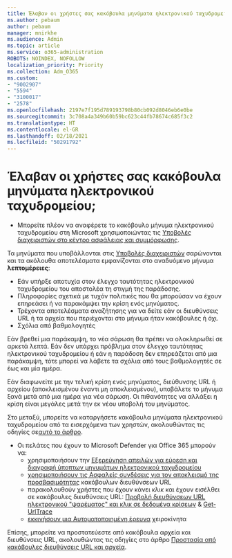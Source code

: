```yaml
---
title: Έλαβαν οι χρήστες σας κακόβουλα μηνύματα ηλεκτρονικού ταχυδρομείου
ms.author: pebaum
author: pebaum
manager: mnirkhe
ms.audience: Admin
ms.topic: article
ms.service: o365-administration
ROBOTS: NOINDEX, NOFOLLOW
localization_priority: Priority
ms.collection: Adm_O365
ms.custom:
- "9002907"
- "5594"
- "3100017"
- "2578"
ms.openlocfilehash: 2197e7f195d789193798b80cb092d8046eb6e0be
ms.sourcegitcommit: 3c708a4a349b60b59bc623c44fb78674c685f3c2
ms.translationtype: HT
ms.contentlocale: el-GR
ms.lasthandoff: 02/18/2021
ms.locfileid: "50291792"
---
```

# <a name="did-your-users-receive-malicious-email"></a>Έλαβαν οι χρήστες σας κακόβουλα μηνύματα ηλεκτρονικού ταχυδρομείου;

- Μπορείτε πλέον να αναφέρετε το κακόβουλο μήνυμα ηλεκτρονικού ταχυδρομείου στη Microsoft χρησιμοποιώντας τις [Υποβολές διαχειριστών στο κέντρο ασφάλειας και συμμόρφωσης](https://sip.protection.office.com/reportsubmission).

Τα μηνύματα που υποβάλλονται στις [Υποβολές διαχειριστών](https://sip.protection.office.com/reportsubmission) σαρώνονται και τα ακόλουθα αποτελέσματα εμφανίζονται στο αναδυόμενο μήνυμα **λεπτομέρειες**:

- Εάν υπήρξε αποτυχία στον έλεγχο ταυτότητας ηλεκτρονικού ταχυδρομείου του αποστολέα τη στιγμή της παράδοσης.
- Πληροφορίες σχετικά με τυχόν πολιτικές που θα μπορούσαν να έχουν επηρεάσει ή να παρακάμψει την κρίση ενός μηνύματος.
- Τρέχοντα αποτελέσματα αναζήτησης για να δείτε εάν οι διευθύνσεις URL ή τα αρχεία που περιέχονται στο μήνυμα ήταν κακόβουλες ή όχι.
- Σχόλια από βαθμολογητές

Εάν βρεθεί μια παράκαμψη, το νέα σάρωση θα πρέπει να ολοκληρωθεί σε αρκετά λεπτά. Εάν δεν υπάρχει πρόβλημα στον έλεγχο ταυτότητας ηλεκτρονικού ταχυδρομείου ή εάν η παράδοση δεν επηρεάζεται από μια παράκαμψη, τότε μπορεί να λάβετε τα σχόλια από τους βαθμολογητές σε έως και μία ημέρα.

Εάν διαφωνείτε με την τελική κρίση ενός μηνύματος, διεύθυνσης URL ή αρχείου (αποκλεισμένου έναντι μη αποκλεισμένου), υποβάλετε το μήνυμα ξανά μετά από μια ημέρα για νέα σάρωση. Οι πιθανότητες να αλλάξει η κρίση είναι μεγάλες μετά την εκ νέου υποβολή του μηνύματος.

Στο μεταξύ, μπορείτε να καταργήσετε κακόβουλα μηνύματα ηλεκτρονικού ταχυδρομείου από τα εισερχόμενα των χρηστών, ακολουθώντας τις οδηγίες σε[αυτό το άρθρο](https://docs.microsoft.com/microsoft-365/compliance/search-for-and-delete-messages-in-your-organization).

- Οι πελάτες που έχουν το Microsoft Defender για Office 365 μπορούν να:
    - χρησιμοποιήσουν την [Εξερεύνηση απειλών για εύρεση και διαγραφή ύποπτων μηνυμάτων ηλεκτρονικού ταχυδρομείου](https://docs.microsoft.com/microsoft-365/security/office-365-security/investigate-malicious-email-that-was-delivered)
    - [χρησιμοποιήσουν τις Ασφαλείς συνδέσεις για τον αποκλεισμό της προσβασιμότητας](https://docs.microsoft.com/microsoft-365/security/office-365-security/atp-safe-links) κακόβουλων διευθύνσεων URL
    - παρακολουθούν χρήστες που έχουν κάνει κλικ και έχουν εισέλθει σε κακόβουλες διευθύνσεις URL: [Προβολή διευθύνσεων URL ηλεκτρονικού "ψαρέματος" και κλικ σε δεδομένα κρίσεων](https://docs.microsoft.com/microsoft-365/security/office-365-security/threat-explorer) & [Get-UrlTrace](https://docs.microsoft.com/powershell/module/exchange/get-urltrace)
    - [εκκινήσουν μια Αυτοματοποιημένη έρευνα](https://docs.microsoft.com/microsoft-365/security/office-365-security/automated-investigation-response-office) χειροκίνητα

Επίσης, μπορείτε να προστατεύεστε από κακόβουλα αρχεία και διευθύνσεις URL, ακολουθώντας τις οδηγίες στο άρθρο [Προστασία από κακόβουλες διευθύνσεις URL και αρχεία](https://docs.microsoft.com/microsoft-365/security/office-365-security/protect-against-threats).